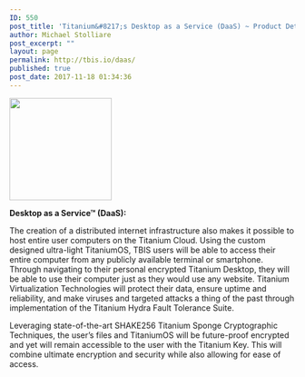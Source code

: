 ```yaml
---
ID: 550
post_title: 'Titanium&#8217;s Desktop as a Service (DaaS) ~ Product Details'
author: Michael Stolliare
post_excerpt: ""
layout: page
permalink: http://tbis.io/daas/
published: true
post_date: 2017-11-18 01:34:36
---
```

<img class="aligncenter size-square wp-image-251" src="https://tbis.io/wp-content/uploads/2015/05/DaaS-icon-180x180.png" alt="" width="180" height="180" />

<strong>Desktop as a Service</strong><strong>™ </strong><strong>(DaaS):</strong>

The creation of a distributed internet infrastructure also makes it possible to host entire user computers on the Titanium Cloud. Using the custom designed ultra-light TitaniumOS, TBIS users will be able to access their entire computer from any publicly available terminal or smartphone. Through navigating to their personal encrypted Titanium Desktop, they will be able to use their computer just as they would use any website. Titanium Virtualization Technologies will protect their data, ensure uptime and reliability, and make viruses and targeted attacks a thing of the past through implementation of the Titanium Hydra Fault Tolerance Suite.

Leveraging state-of-the-art SHAKE256 Titanium Sponge Cryptographic Techniques, the user’s files and TitaniumOS will be future-proof encrypted and yet will remain accessible to the user with the Titanium Key. This will combine ultimate encryption and security while also allowing for ease of access.

&nbsp;